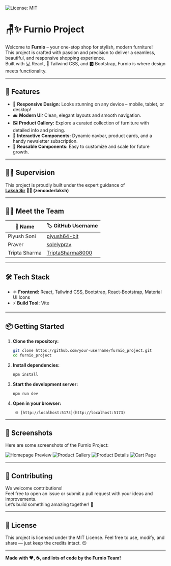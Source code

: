 ![License: MIT](https://img.shields.io/badge/License-MIT-yellow.svg)


# 🪑✨ Furnio Project

Welcome to **Furnio** – your one-stop shop for stylish, modern furniture!  
This project is crafted with passion and precision to deliver a seamless, beautiful, and responsive shopping experience.  
Built with 💻 React, 🎨 Tailwind CSS, and 🅱️ Bootstrap, Furnio is where design meets functionality.

---

## 🚀 Features

- 📱 **Responsive Design:** Looks stunning on any device – mobile, tablet, or desktop!
- 🛋️ **Modern UI:** Clean, elegant layouts and smooth navigation.
- 🖼️ **Product Gallery:** Explore a curated collection of furniture with detailed info and pricing.
- 🛒 **Interactive Components:** Dynamic navbar, product cards, and a handy newsletter subscription.
- 🧩 **Reusable Components:** Easy to customize and scale for future growth.

---

## 👨‍🏫 Supervision

This project is proudly built under the expert guidance of  
**[Laksh Sir](https://github.com/zencoderlaksh) 👨‍💻 (zencoderlaksh)**

---

## 👨‍💻 Meet the Team

| 👤 Name           | 🏷️ GitHub Username                |
|-------------------|-----------------------------------|
| Piyush Soni       | [piyush64-bit](https://github.com/piyush64-bit)         |
| Praver            | [solelyprav](https://github.com/solelyprav)             |
| Tripta Sharma     | [TriptaSharma8000](https://github.com/TriptaSharma8000) |

---

## 🛠️ Tech Stack

- ⚛️ **Frontend:** React, Tailwind CSS, Bootstrap, React-Bootstrap, Material UI Icons
- ⚡ **Build Tool:** Vite

---

## 📦 Getting Started

1. **Clone the repository:**
   ```bash
   git clone https://github.com/your-username/furnio_project.git
   cd furnio_project
   ```

2. **Install dependencies:**
   ```bash
   npm install
   ```

3. **Start the development server:**
   ```bash
   npm run dev
   ```

4. **Open in your browser:**
   ```
    🌐 [http://localhost:5173](http://localhost:5173)
   ```

---

## 📸 Screenshots

Here are some screenshots of the Furnio Project:

![Homepage Preview](./assets/screenshot/ss1.png)
![Product Gallery](./assets/screenshot/ss2.png)
![Product Details](./assets/screenshot/ss3.png)
![Cart Page](./assets/screenshot/ss4.png)

---

## 🤝 Contributing

We welcome contributions!  
Feel free to open an issue or submit a pull request with your ideas and improvements.  
Let’s build something amazing together! 🚀

---

## 📄 License

This project is licensed under the MIT License.
Feel free to use, modify, and share — just keep the credits intact. 😉

---

**Made with ❤️, ☕, and lots of code by the Furnio Team!**